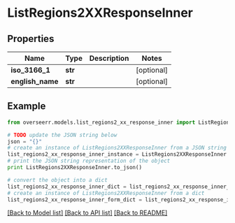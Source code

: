 # ListRegions2XXResponseInner


## Properties

Name | Type | Description | Notes
------------ | ------------- | ------------- | -------------
**iso_3166_1** | **str** |  | [optional] 
**english_name** | **str** |  | [optional] 

## Example

```python
from overseerr.models.list_regions2_xx_response_inner import ListRegions2XXResponseInner

# TODO update the JSON string below
json = "{}"
# create an instance of ListRegions2XXResponseInner from a JSON string
list_regions2_xx_response_inner_instance = ListRegions2XXResponseInner.from_json(json)
# print the JSON string representation of the object
print ListRegions2XXResponseInner.to_json()

# convert the object into a dict
list_regions2_xx_response_inner_dict = list_regions2_xx_response_inner_instance.to_dict()
# create an instance of ListRegions2XXResponseInner from a dict
list_regions2_xx_response_inner_form_dict = list_regions2_xx_response_inner.from_dict(list_regions2_xx_response_inner_dict)
```
[[Back to Model list]](../README.md#documentation-for-models) [[Back to API list]](../README.md#documentation-for-api-endpoints) [[Back to README]](../README.md)


